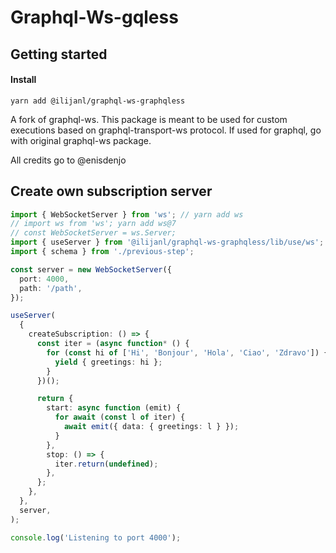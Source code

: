 # Graphql-Ws-gqless

## Getting started

#### Install

```shell
yarn add @ilijanl/graphql-ws-graphqless
```

A fork of graphql-ws. This package is meant to be used for custom executions based on graphql-transport-ws protocol. If used for graphql, go with original graphql-ws package.

All credits go to @enisdenjo

## Create own subscription server

```ts
import { WebSocketServer } from 'ws'; // yarn add ws
// import ws from 'ws'; yarn add ws@7
// const WebSocketServer = ws.Server;
import { useServer } from '@ilijanl/graphql-ws-graphqless/lib/use/ws';
import { schema } from './previous-step';

const server = new WebSocketServer({
  port: 4000,
  path: '/path',
});

useServer(
  {
    createSubscription: () => {
      const iter = (async function* () {
        for (const hi of ['Hi', 'Bonjour', 'Hola', 'Ciao', 'Zdravo']) {
          yield { greetings: hi };
        }
      })();

      return {
        start: async function (emit) {
          for await (const l of iter) {
            await emit({ data: { greetings: l } });
          }
        },
        stop: () => {
          iter.return(undefined);
        },
      };
    },
  },
  server,
);

console.log('Listening to port 4000');
```
